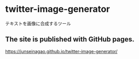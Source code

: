 # twitter-image-generator
テキストを画像に合成するツール

## The site is published with GitHub pages.
https://junseinagao.github.io/twitter-image-generator/